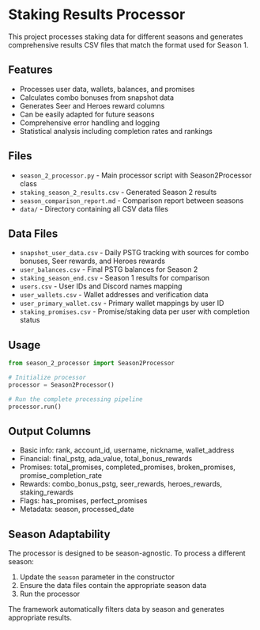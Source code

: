 # Staking Results Processor

This project processes staking data for different seasons and generates comprehensive results CSV files that match the format used for Season 1.

## Features

- Processes user data, wallets, balances, and promises
- Calculates combo bonuses from snapshot data
- Generates Seer and Heroes reward columns
- Can be easily adapted for future seasons
- Comprehensive error handling and logging
- Statistical analysis including completion rates and rankings

## Files

- `season_2_processor.py` - Main processor script with Season2Processor class
- `staking_season_2_results.csv` - Generated Season 2 results
- `season_comparison_report.md` - Comparison report between seasons
- `data/` - Directory containing all CSV data files

## Data Files

- `snapshot_user_data.csv` - Daily PSTG tracking with sources for combo bonuses, Seer rewards, and Heroes rewards
- `user_balances.csv` - Final PSTG balances for Season 2
- `staking_season_end.csv` - Season 1 results for comparison
- `users.csv` - User IDs and Discord names mapping
- `user_wallets.csv` - Wallet addresses and verification data
- `user_primary_wallet.csv` - Primary wallet mappings by user ID
- `staking_promises.csv` - Promise/staking data per user with completion status

## Usage

```python
from season_2_processor import Season2Processor

# Initialize processor
processor = Season2Processor()

# Run the complete processing pipeline
processor.run()
```

## Output Columns

- Basic info: rank, account_id, username, nickname, wallet_address
- Financial: final_pstg, ada_value, total_bonus_rewards
- Promises: total_promises, completed_promises, broken_promises, promise_completion_rate
- Rewards: combo_bonus_pstg, seer_rewards, heroes_rewards, staking_rewards
- Flags: has_promises, perfect_promises
- Metadata: season, processed_date

## Season Adaptability

The processor is designed to be season-agnostic. To process a different season:

1. Update the `season` parameter in the constructor
2. Ensure the data files contain the appropriate season data
3. Run the processor

The framework automatically filters data by season and generates appropriate results. 